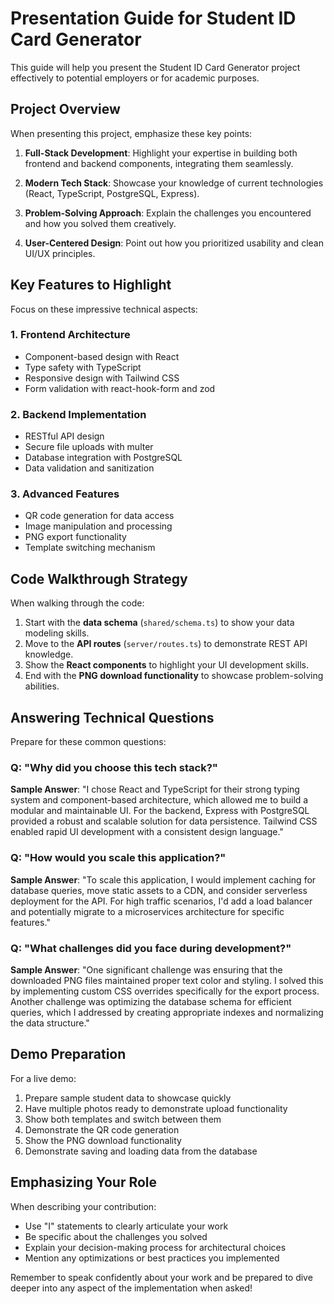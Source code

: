 # Presentation Guide for Student ID Card Generator

This guide will help you present the Student ID Card Generator project effectively to potential employers or for academic purposes.

## Project Overview

When presenting this project, emphasize these key points:

1. **Full-Stack Development**: Highlight your expertise in building both frontend and backend components, integrating them seamlessly.

2. **Modern Tech Stack**: Showcase your knowledge of current technologies (React, TypeScript, PostgreSQL, Express).

3. **Problem-Solving Approach**: Explain the challenges you encountered and how you solved them creatively.

4. **User-Centered Design**: Point out how you prioritized usability and clean UI/UX principles.

## Key Features to Highlight

Focus on these impressive technical aspects:

### 1. Frontend Architecture
- Component-based design with React
- Type safety with TypeScript
- Responsive design with Tailwind CSS
- Form validation with react-hook-form and zod

### 2. Backend Implementation
- RESTful API design
- Secure file uploads with multer
- Database integration with PostgreSQL
- Data validation and sanitization

### 3. Advanced Features
- QR code generation for data access
- Image manipulation and processing
- PNG export functionality
- Template switching mechanism

## Code Walkthrough Strategy

When walking through the code:

1. Start with the **data schema** (`shared/schema.ts`) to show your data modeling skills.
2. Move to the **API routes** (`server/routes.ts`) to demonstrate REST API knowledge.
3. Show the **React components** to highlight your UI development skills.
4. End with the **PNG download functionality** to showcase problem-solving abilities.

## Answering Technical Questions

Prepare for these common questions:

### Q: "Why did you choose this tech stack?"
**Sample Answer**: "I chose React and TypeScript for their strong typing system and component-based architecture, which allowed me to build a modular and maintainable UI. For the backend, Express with PostgreSQL provided a robust and scalable solution for data persistence. Tailwind CSS enabled rapid UI development with a consistent design language."

### Q: "How would you scale this application?"
**Sample Answer**: "To scale this application, I would implement caching for database queries, move static assets to a CDN, and consider serverless deployment for the API. For high traffic scenarios, I'd add a load balancer and potentially migrate to a microservices architecture for specific features."

### Q: "What challenges did you face during development?"
**Sample Answer**: "One significant challenge was ensuring that the downloaded PNG files maintained proper text color and styling. I solved this by implementing custom CSS overrides specifically for the export process. Another challenge was optimizing the database schema for efficient queries, which I addressed by creating appropriate indexes and normalizing the data structure."

## Demo Preparation

For a live demo:

1. Prepare sample student data to showcase quickly
2. Have multiple photos ready to demonstrate upload functionality
3. Show both templates and switch between them
4. Demonstrate the QR code generation
5. Show the PNG download functionality
6. Demonstrate saving and loading data from the database

## Emphasizing Your Role

When describing your contribution:

- Use "I" statements to clearly articulate your work
- Be specific about the challenges you solved
- Explain your decision-making process for architectural choices
- Mention any optimizations or best practices you implemented

Remember to speak confidently about your work and be prepared to dive deeper into any aspect of the implementation when asked!